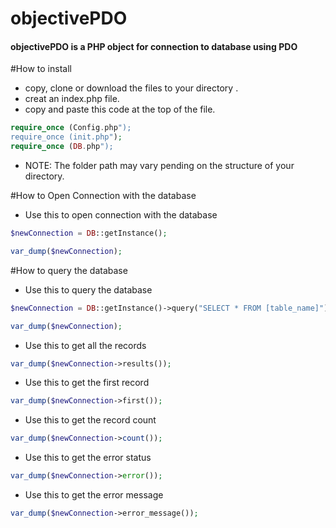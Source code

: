 # objectivePDO
#### objectivePDO is a PHP object for connection to database using PDO



#How to install
- copy, clone or download the files to your directory .
- creat an index.php file.
- copy and paste this code at the top of the file.

```php
require_once (Config.php");
require_once (init.php"); 
require_once (DB.php");
```

- NOTE: The folder path may vary pending on the structure of your directory.


#How to Open Connection with the database
- Use this to open connection with the database

```php
$newConnection = DB::getInstance();

var_dump($newConnection);
```


#How to query the database
- Use this to query the database

```php
$newConnection = DB::getInstance()->query("SELECT * FROM [table_name]");

var_dump($newConnection);
```

- Use this to get all the records

```php
var_dump($newConnection->results());
```

- Use this to get the first record

```php
var_dump($newConnection->first());
```

- Use this to get the record count

```php
var_dump($newConnection->count());
```

- Use this to get the error status

```php
var_dump($newConnection->error());
```

- Use this to get the error message

```php
var_dump($newConnection->error_message());
```


